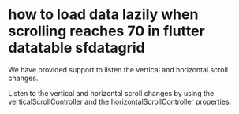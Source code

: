 # how to load data lazily when scrolling reaches 70 in flutter datatable sfdatagrid

We have provided support to listen the vertical and horizontal scroll changes.

Listen to the vertical and horizontal scroll changes by using the verticalScrollController and the horizontalScrollController properties.
